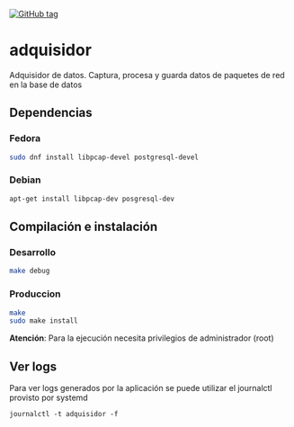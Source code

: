 [![GitHub tag](https://img.shields.io/github/tag/Grupo106/adquisidor.svg?maxAge=2592000?style=plastic)](https://github.com/Grupo106/adquisidor/releases)

adquisidor
======================================================
Adquisidor de datos. Captura, procesa y guarda datos de paquetes de red en la base de datos


Dependencias
-------------------------------------------------------

### Fedora

```sh
sudo dnf install libpcap-devel postgresql-devel
```

### Debian

```sh
apt-get install libpcap-dev posgresql-dev
```

Compilación e instalación
-------------------------------------------------------
### Desarrollo
```sh
make debug
```

### Produccion
```sh
make
sudo make install
```

**Atención**: Para la ejecución necesita privilegios de administrador (root)

Ver logs
-------------------------------------------------------
Para ver logs generados por la aplicación se puede utilizar el journalctl
provisto por systemd
```
journalctl -t adquisidor -f
```
